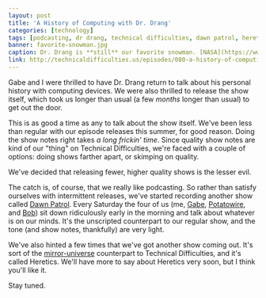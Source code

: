 ```yaml
---
layout: post
title: 'A History of Computing with Dr. Drang'
categories: [technology]
tags: [podcasting, dr drang, technical difficulties, dawn patrol, heretics]
banner: favorite-snowman.jpg
caption: Dr. Drang is **still** our favorite snowman. [NASA](https://www.flickr.com/photos/nasacommons/7538102080/in/photostream/)
link: http://technicaldifficulties.us/episodes/080-a-history-of-computing
---
```


Gabe and I were thrilled to have Dr. Drang return to talk about his personal history with computing devices. We were also thrilled to release the show itself, which took us longer than usual (a few *months* longer than usual) to get out the door.

This is as good a time as any to talk about the show itself. We've been less than regular with our episode releases this summer, for good reason. Doing the show notes right takes *a long frickin' time*. Since quality show notes are kind of our "thing" on Technical Difficulties, we're faced with a couple of options: doing shows farther apart, or skimping on quality.

We've decided that releasing fewer, higher quality shows is the lesser evil.

The catch is, of course, that we really like podcasting. So rather than satisfy ourselves with intermittent releases, we've started recording another show called [Dawn Patrol](http://technicaldifficulties.us/dawn-patrol). Every Saturday the four of us (me, [Gabe](http://twitter.com/macdrifter), [Potatowire](http://twitter.com/potatowire), and [Bob](http://twitter.com/takitapart)) sit down ridiculously early in the morning and talk about whatever is on our minds. It's the unscripted counterpart to our regular show, and the tone (and show notes, thankfully) are very light.

We've also hinted a few times that we've got another show coming out. It's sort of the [mirror-universe](http://en.wikipedia.org/wiki/Mirror_Universe_(Star_Trek)) counterpart to Technical Difficulties, and it's called Heretics. We'll have more to say about Heretics very soon, but I think you'll like it.

Stay tuned.